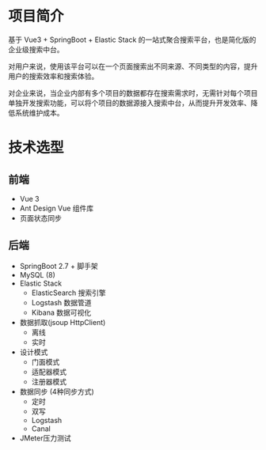 # 项目简介
基于 Vue3 + SpringBoot + Elastic Stack 的一站式聚合搜索平台，也是简化版的企业级搜索中台。

对用户来说，使用该平台可以在一个页面搜索出不同来源、不同类型的内容，提升用户的搜索效率和搜索体验。

对企业来说，当企业内部有多个项目的数据都存在搜索需求时，无需针对每个项目单独开发搜索功能，可以将个项目的数据源接入搜索中台，从而提升开发效率、降低系统维护成本。

# 技术选型
## 前端
* Vue 3
* Ant Design Vue 组件库
* 页面状态同步

## 后端
* SpringBoot 2.7 + 脚手架
* MySQL (8)
* Elastic Stack
  * ElasticSearch 搜索引擎
  * Logstash 数据管道
  * Kibana 数据可视化
* 数据抓取(jsoup HttpClient)
  * 离线
  * 实时
* 设计模式
  * 门面模式
  * 适配器模式
  * 注册器模式
* 数据同步 (4种同步方式)
  * 定时
  * 双写
  * Logstash
  * Canal
* JMeter压力测试